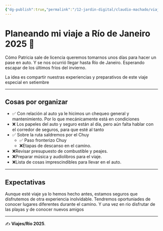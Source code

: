 ```yaml
---
{"dg-publish":true,"permalink":"/12-jardin-digital/claudio-machado/viajes/rio-de-janeiro-2025/planeando-mi-viaje-a-rio-de-janeiro-2025/"}
---
```


# Planeando mi viaje a Río de Janeiro 2025 🚗

Cómo Patricia sale de licencia queremos tomarnos unos días para hacer un pase en auto. Y se nos ocurrió llegar hasta Río de Janeiro. Esperando escapar de los últimos fríos del invierno.

La idea es compartir nuestras experiencias y preparativos de este viaje especial en setiembre 

---

## Cosas por organizar

- ✅ Con relación al auto ya le hicimos un chequeo general y mantenimiento. Por lo que mecánicamente está en condiciones 
- ❌ Los papeles del auto y seguro están al día, pero aún falta hablar con el corredor de seguros, para que esté al tanto 
- ✅ Sobre la ruta saldremos por el Chuy 
  -  ✅ Paso fronterizo Chuy  
  - ❌Etapas de descanso en el camino.  
- ❌Revisar presupuesto de combustible y peajes.  
- ❌Preparar música y audiolibros para el viaje.  
- ❌Lista de cosas imprescindibles para llevar en el auto.

---

## Expectativas

Aunque esté viaje ya lo hemos hecho antes, estamos seguros que disfrutemos de otra experiencia inolvidable. Tendremos oportuniades de conocer lugares diferentes durante el camino.
Y una vez en rio disfrutar de las playas y de conocer nuevos amigos 


---


✍️ **Viajes/Río 2025**. 
